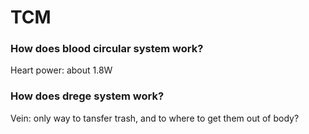 # TCM

### How does blood circular system work?

Heart power: about 1.8W

### How does drege system work?

Vein: only way to tansfer trash, and to where to get them out of body?
